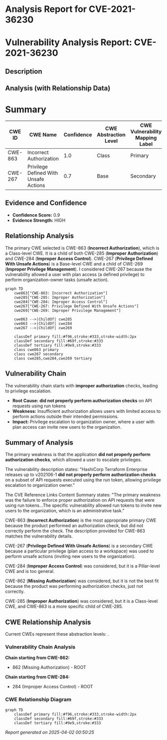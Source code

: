 # Analysis Report for CVE-2021-36230

# Vulnerability Analysis Report: CVE-2021-36230

## Description



## Analysis (with Relationship Data)

# Summary
| CWE ID | CWE Name | Confidence | CWE Abstraction Level | CWE Vulnerability Mapping Label | CWE-Vulnerability Mapping Notes |
|---|---|---|---|---|---|
| CWE-863 | Incorrect Authorization | 1.0 | Class | Primary | Allowed-with-Review |
| CWE-267 | Privilege Defined With Unsafe Actions | 0.7 | Base | Secondary | Allowed |

## Evidence and Confidence

*   **Confidence Score:** 0.9
*   **Evidence Strength:** HIGH

## Relationship Analysis
The primary CWE selected is CWE-863 (**Incorrect Authorization**), which is a Class-level CWE. It is a child of both CWE-285 (**Improper Authorization**) and CWE-284 (**Improper Access Control**). CWE-267 (**Privilege Defined With Unsafe Actions**) is a Base-level CWE and a child of CWE-269 (**Improper Privilege Management**). I considered CWE-267 because the vulnerability allowed a user with plan access (a defined privilege) to perform organization-owner tasks (unsafe action).

```mermaid
graph TD
    cwe863["CWE-863: Incorrect Authorization"]
    cwe285["CWE-285: Improper Authorization"]
    cwe284["CWE-284: Improper Access Control"]
    cwe267["CWE-267: Privilege Defined With Unsafe Actions"]
    cwe269["CWE-269: Improper Privilege Management"]

    cwe863 -->|ChildOf| cwe285
    cwe863 -->|ChildOf| cwe284
    cwe267 -->|ChildOf| cwe269

    classDef primary fill:#f96,stroke:#333,stroke-width:2px
    classDef secondary fill:#69f,stroke:#333
    classDef tertiary fill:#9e9,stroke:#333
    class cwe863 primary
    class cwe267 secondary
    class cwe285,cwe284,cwe269 tertiary
```

## Vulnerability Chain
The vulnerability chain starts with **improper authorization** checks, leading to privilege escalation.
  - **Root Cause:** **did not properly perform authorization checks** on API requests using run tokens
  - **Weakness:** Insufficient authorization allows users with limited access to perform actions outside their intended permissions.
  - **Impact:** Privilege escalation to organization owner, where a user with plan access can invite new users to the organization.

## Summary of Analysis
The primary weakness is that the application **did not properly perform authorization checks**, which allowed a user to escalate privileges.

The vulnerability description states: "HashiCorp Terraform Enterprise releases up to v202106-1 **did not properly perform authorization checks** on a subset of API requests executed using the run token, allowing privilege escalation to organization owner."

The CVE Reference Links Content Summary states: "The primary weakness was the failure to enforce proper authorization on API requests that were using run tokens...The specific vulnerability allowed run tokens to invite new users to the organization, which is an administrative task."

CWE-863 (**Incorrect Authorization**) is the most appropriate primary CWE because the product performed an authorization check, but did not correctly perform the check. The description provided for CWE-863 matches the vulnerability details.

CWE-267 (**Privilege Defined With Unsafe Actions**) is a secondary CWE because a particular privilege (plan access to a workspace) was used to perform unsafe actions (inviting new users to the organization).

CWE-284 (**Improper Access Control**) was considered, but it is a Pillar-level CWE and is too general.

CWE-862 (**Missing Authorization**) was considered, but it is not the best fit because the product was performing authorization checks, just not correctly.

CWE-285 (**Improper Authorization**) was considered, but it is a Class-level CWE, and CWE-863 is a more specific child of CWE-285.


## CWE Relationship Analysis

Current CWEs represent these abstraction levels: .


### Vulnerability Chain Analysis

**Chain starting from CWE-862:**
- 862 (Missing Authorization) - ROOT


**Chain starting from CWE-284:**
- 284 (Improper Access Control) - ROOT



### CWE Relationship Diagram

```mermaid
graph TD
    classDef primary fill:#f96,stroke:#333,stroke-width:2px
    classDef secondary fill:#69f,stroke:#333
    classDef tertiary fill:#9e9,stroke:#333
```



*Report generated on 2025-04-02 00:50:25*
